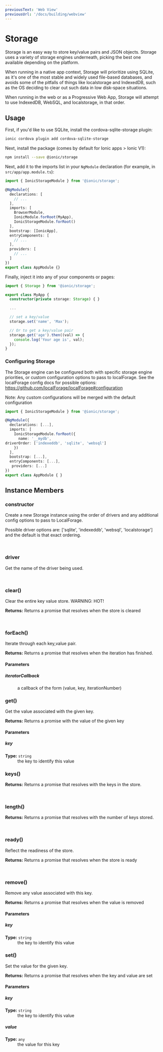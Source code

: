 ```yaml
---
previousText: 'Web View'
previousUrl: '/docs/building/webview'
---
```


# Storage

Storage is an easy way to store key/value pairs and JSON objects. Storage uses a variety of storage engines underneath, picking the best one available depending on the platform.

When running in a native app context, Storage will prioritize using SQLite, as it's one of the most stable and widely used file-based databases, and avoids some of the pitfalls of things like localstorage and IndexedDB, such as the OS deciding to clear out such data in low disk-space situations.

When running in the web or as a Progressive Web App, Storage will attempt to use IndexedDB, WebSQL, and localstorage, in that order.

## Usage

First, if you'd like to use SQLite, install the cordova-sqlite-storage plugin:

```bash
ionic cordova plugin add cordova-sqlite-storage
```

Next, install the package (comes by default for Ionic apps > Ionic V1):

```bash
npm install --save @ionic/storage
```

Next, add it to the imports list in your `NgModule` declaration (for example, in `src/app/app.module.ts`):

```typescript
import { IonicStorageModule } from '@ionic/storage';

@NgModule({
  declarations: [
    // ...
  ],
  imports: [
    BrowserModule,
    IonicModule.forRoot(MyApp),
    IonicStorageModule.forRoot()
  ],
  bootstrap: [IonicApp],
  entryComponents: [
    // ...
  ],
  providers: [
    // ...
  ]
})
export class AppModule {}
```

Finally, inject it into any of your components or pages:

```typescript
import { Storage } from '@ionic/storage';

export class MyApp {
  constructor(private storage: Storage) { }

  ...

  // set a key/value
  storage.set('name', 'Max');

  // Or to get a key/value pair
  storage.get('age').then((val) => {
    console.log('Your age is', val);
  });
}
```

### Configuring Storage

The Storage engine can be configured both with specific storage engine priorities, or custom configuration options to pass to localForage. See the localForage config docs for possible options: https://github.com/localForage/localForage#configuration

Note: Any custom configurations will be merged with the default configuration

```typescript
import { IonicStorageModule } from '@ionic/storage';

@NgModule({
  declarations: [...],
  imports: [
    IonicStorageModule.forRoot({
      name: '__mydb',
driverOrder: ['indexeddb', 'sqlite', 'websql']
    })
  ],
  bootstrap: [...],
  entryComponents: [...],
   providers: [...]
})
export class AppModule { }
```

## Instance Members

### constructor

Create a new Storage instance using the order of drivers and any additional config options to pass to LocalForage.

Possible driver options are: ['sqlite', 'indexeddb', 'websql', 'localstorage'] and the default is that exact ordering.

<br />  


### driver

Get the name of the driver being used.

<br />  


### clear()

Clear the entire key value store. WARNING: HOT!

**Returns:** Returns a promise that resolves when the store is cleared

<br />  


### forEach()

Iterate through each key,value pair.

**Returns:** Returns a promise that resolves when the iteration has finished.

<h4>Parameters</h4>

<dl><dt><h5>iteratorCallback</h5></dt><dd>a callback of the form (value, key, iterationNumber)</dd></dl>

  
  


### get()

Get the value associated with the given key.

**Returns:** Returns a promise with the value of the given key

<h4>Parameters</h4>

<dl><dt><h5>key</h5><strong>Type:</strong> <code>string</code></dt><dd>the key to identify this value</dd></dl>

  
  


### keys()

**Returns:** Returns a promise that resolves with the keys in the store.

<br />  


### length()

**Returns:** Returns a promise that resolves with the number of keys stored.

<br />  


### ready()

Reflect the readiness of the store.

**Returns:** Returns a promise that resolves when the store is ready

<br />  


### remove()

Remove any value associated with this key.

**Returns:** Returns a promise that resolves when the value is removed

<h4>Parameters</h4>

<dl><dt><h5>key</h5><strong>Type:</strong> <code>string</code></dt><dd>the key to identify this value</dd></dl>

  
  


### set()

Set the value for the given key.

**Returns:** Returns a promise that resolves when the key and value are set

<h4>Parameters</h4>

<dl><dt><h5>key</h5><strong>Type:</strong> <code>string</code></dt><dd>the key to identify this value</dd><dt><h5>value</h5><strong>Type:</strong> <code>any</code></dt><dd>the value for this key</dd></dl>

